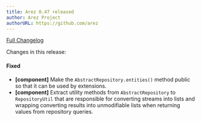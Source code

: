 ```yaml
---
title: Arez 0.47 released
author: Arez Project
authorURL: https://github.com/arez
---
```


[Full Changelog](https://github.com/arez/arez/compare/v0.46...v0.47)

Changes in this release:

#### Fixed
* **\[component\]** Make the `AbstractRepository.entities()` method public so that it can be used by extensions.
* **\[component\]** Extract utility methods from `AbstractRepository` to `RepositoryUtil` that are responsible for
  converting streams into lists and wrapping converting results into unmodifiable lists when returning values from
  repository queries.
